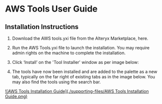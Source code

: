 # AWS Tools User Guide

## Installation Instructions

1. Download the AWS tools.yxi file from the Alteryx Marketplace, here.

2.  Run the AWS Tools.yxi file to launch the installation. You may
    require admin rights on the machine to complete the installation.

3.  Click ‘Install’ on the 'Tool Installer' window as per image below:

4.  The tools have now been installed and are added to the palette as a
    new tab, typically on the far right of existing tabs as in the image
    below. You may also find the tools using the search bar.

[![AWS Tools Installation Guide](./supporting-files/AWS Tools Installation Guide.png)](https://aimpointdigital.sharefile.com/d-s2b239fc6a540481da0b6d133dab3535f "Video Title")




